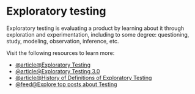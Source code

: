 # Exploratory testing

Exploratory testing is evaluating a product by learning about it through exploration and experimentation, including to some degree: questioning, study, modeling, observation, inference, etc.

Visit the following resources to learn more:

- [@article@Exploratory Testing](https://www.satisfice.com/exploratory-testing)
- [@article@Exploratory Testing 3.0](https://www.satisfice.com/blog/archives/1509)
- [@article@History of Definitions of Exploratory Testing](https://www.satisfice.com/blog/archives/1504)
- [@feed@Explore top posts about Testing](https://app.daily.dev/tags/testing?ref=roadmapsh)
